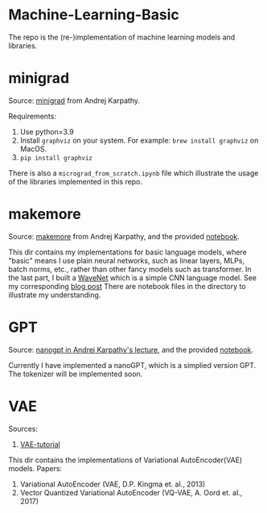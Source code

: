 # Machine-Learning-Basic
The repo is the (re-)implementation of machine learning models and libraries.

# minigrad
Source: [minigrad](https://github.com/kennysong/minigrad) from Andrej Karpathy.

Requirements:
1. Use python=3.9
2. Install `graphviz` on your system. For example: `brew install graphviz` on MacOS.
3. `pip install graphviz`

There is also a `micrograd_from_scratch.ipynb` file which illustrate the usage of the libraries implemented in this repo.

# makemore
Source: [makemore](https://github.com/karpathy/makemore) from Andrej Karpathy, and the provided [notebook](https://github.com/karpathy/nn-zero-to-hero/tree/master/lectures/makemore).

This dir contains my implementations for basic language models, where "basic" means I use plain neural networks, such as linear layers, MLPs, batch norms, etc., rather than other fancy models such as transformer.
In the last part, I built a [WaveNet](https://arxiv.org/pdf/1609.03499.pdf) which is a simple CNN language model. See my corresponding [blog post](https://lyk-love.cn/2024/03/23/wavenet-a-simple-illustration-of-neural-networks/)
There are notebook files in the directory to illustrate my understanding.


# GPT
Source: [nanogpt in Andrej Karpathy's lecture](https://github.com/karpathy/ng-video-lecture), and the provided [notebook](https://colab.research.google.com/drive/1JMLa53HDuA-i7ZBmqV7ZnA3c_fvtXnx-?usp=sharing).

Currently I have implemented a nanoGPT, which is a simplied version GPT. The tokenizer will be implemented soon.

# VAE
Sources:
1. [VAE-tutorial](https://github.com/Jackson-Kang/Pytorch-VAE-tutorial)

This dir contains the implementations of Variational AutoEncoder(VAE) models.
Papers:
1. Variational AutoEncoder (VAE, D.P. Kingma et. al., 2013)
2. Vector Quantized Variational AutoEncoder (VQ-VAE, A. Oord et. al., 2017)
